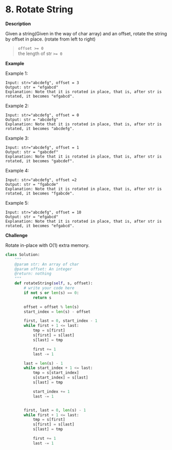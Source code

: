 # 8. Rotate String

**Description**

Given a string(Given in the way of char array) and an offset, rotate the string by offset in place. (rotate from left to right)


> `offset >= 0`  
> the length of str `>= 0`

**Example**

Example 1:

```
Input: str="abcdefg", offset = 3
Output: str = "efgabcd"	
Explanation: Note that it is rotated in place, that is, after str is rotated, it becomes "efgabcd".
```

Example 2:

```
Input: str="abcdefg", offset = 0
Output: str = "abcdefg"	
Explanation: Note that it is rotated in place, that is, after str is rotated, it becomes "abcdefg".
```

Example 3:

```
Input: str="abcdefg", offset = 1
Output: str = "gabcdef"	
Explanation: Note that it is rotated in place, that is, after str is rotated, it becomes "gabcdef".
```

Example 4:

```
Input: str="abcdefg", offset =2
Output: str = "fgabcde"	
Explanation: Note that it is rotated in place, that is, after str is rotated, it becomes "fgabcde".
```

Example 5:

```
Input: str="abcdefg", offset = 10
Output: str = "efgabcd"	
Explanation: Note that it is rotated in place, that is, after str is rotated, it becomes "efgabcd".
```

**Challenge**

Rotate in-place with O(1) extra memory.


```python
class Solution:
    """
    @param str: An array of char
    @param offset: An integer
    @return: nothing
    """
    def rotateString(self, s, offset):
        # write your code here
        if not s or len(s) == 0:
            return s

        offset = offset % len(s)
        start_index = len(s) - offset

        first, last = 0, start_index - 1
        while first + 1 <= last:
            tmp = s[first]
            s[first] = s[last]
            s[last] = tmp

            first += 1
            last -= 1

        last = len(s) - 1
        while start_index + 1 <= last:
            tmp = s[start_index]
            s[start_index] = s[last]
            s[last] = tmp

            start_index += 1
            last -= 1


        first, last = 0, len(s) - 1
        while first + 1 <= last:
            tmp = s[first]
            s[first] = s[last]
            s[last] = tmp

            first += 1
            last -= 1
```